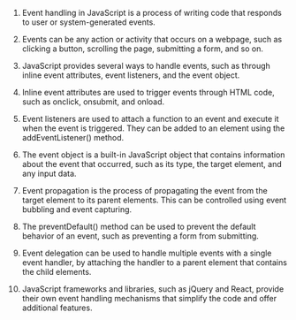 

1. Event handling in JavaScript is a process of writing code that responds to user or system-generated events.

2. Events can be any action or activity that occurs on a webpage, such as clicking a button, scrolling the page, submitting a form, and so on.

3. JavaScript provides several ways to handle events, such as through inline event attributes, event listeners, and the event object.

4. Inline event attributes are used to trigger events through HTML code, such as onclick, onsubmit, and onload.

5. Event listeners are used to attach a function to an event and execute it when the event is triggered. They can be added to an element using the addEventListener() method.

6. The event object is a built-in JavaScript object that contains information about the event that occurred, such as its type, the target element, and any input data.

7. Event propagation is the process of propagating the event from the target element to its parent elements. This can be controlled using event bubbling and event capturing.

8. The preventDefault() method can be used to prevent the default behavior of an event, such as preventing a form from submitting.

9. Event delegation can be used to handle multiple events with a single event handler, by attaching the handler to a parent element that contains the child elements.

10. JavaScript frameworks and libraries, such as jQuery and React, provide their own event handling mechanisms that simplify the code and offer additional features.